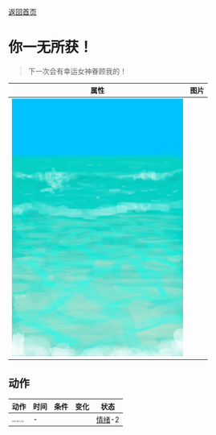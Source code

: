[返回首页](index.md)  
# 你一无所获！  
> 下一次会有幸运女神眷顾我的！  
  
  属性  |   图片   
 ----  |  ----:   
   |  ![](Sprite/Sea.png)   
  
## 动作  
动作  |  时间  |  条件  |  变化  |  状态  
----  |  ----  |  ----  |  ----  |  ----  
……  |  -  |    |    |  [情绪](Morale.md)-2  
